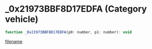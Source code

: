 # _0x21973BBF8D17EDFA (Category vehicle)

```js
function _0x21973BBF8D17EDFA(p0: number, p1: number): void
```

[filename](_0x21973BBF8D17EDFA_m.md ':include')